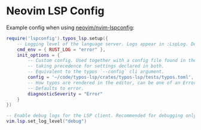 # Neovim LSP Config

Example config when using [neovim/nvim-lspconfig](https://github.com/neovim/nvim-lspconfig/blob/master/doc/configs.md#typos_lsp):

```lua
require('lspconfig').typos_lsp.setup({
    -- Logging level of the language server. Logs appear in :LspLog. Defaults to error.
    cmd_env = { RUST_LOG = "error" },
    init_options = {
        -- Custom config. Used together with a config file found in the workspace or its parents,
        -- taking precedence for settings declared in both.
        -- Equivalent to the typos `--config` cli argument.
        config = '~/code/typos-lsp/crates/typos-lsp/tests/typos.toml',
        -- How typos are rendered in the editor, can be one of an Error, Warning, Info or Hint.
        -- Defaults to error.
        diagnosticSeverity = "Error"
    }
})

-- Enable debug logs for the LSP client. Recommended for debugging only.
vim.lsp.set_log_level("debug")
```
